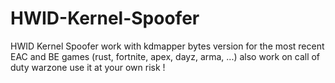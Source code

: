 # HWID-Kernel-Spoofer

HWID Kernel Spoofer work with kdmapper bytes version for the most recent EAC and BE games (rust, fortnite, apex, dayz, arma, ...) also work on call of duty warzone use it at your own risk !




